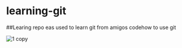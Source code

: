 # learning-git


##Learing repo eas used to learn git from amigos codehow to use git 

![1 copy](https://user-images.githubusercontent.com/46818682/153198382-ed7a8bb1-a363-4c09-8292-480818b42475.png)
